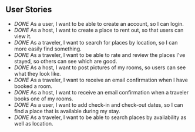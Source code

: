 ## User Stories

* *DONE* As a user, I want to be able to create an account, so I can login.
* *DONE* As a host, I want to create a place to rent out, so that users can view it.
* *DONE* As a traveler, I want to search for places by location, so I can more easily find something.
* *DONE* As a traveler, I want to be able to rate and review the places I've stayed, so others can see which are good.
* *DONE* As a host, I want to post pictures of my rooms, so users can see what they look like.
* *DONE* As a traveler, I want to receive an email confirmation when I have booked a room.
* *DONE* As a host, I want to receive an email confirmation when a traveler books one of my rooms.
* *DONE* As a user, I want to add check-in and check-out dates, so I can find a place that is available during my stay.
* *DONE* As a traveler, I want to be able to search places by availability as well as location.
